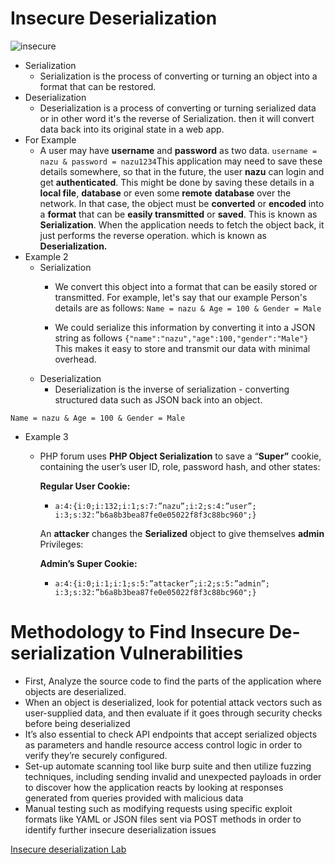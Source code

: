 # Insecure Deserialization

![insecure](https://user-images.githubusercontent.com/108541991/210815000-6b06baa2-c71c-44ae-ac85-40b3a95db398.png)


- Serialization
    - Serialization is the process of converting or turning an object into a format that can be restored.
- Deserialization
    - Deserialization is a process of converting or turning serialized data or in other word it's the reverse of Serialization. then it will convert data back into its original state in a web app.
- For Example
    - A user may have **username** and **password** as two data. `username = nazu & password = nazu1234`This application may need to save these details somewhere, so that in the future, the user **nazu** can login and get **authenticated**. This might be done by saving these details in a **local file**, **database** or even some **remote** **database** over the network. In that case, the object must be **converted** or **encoded** into a **format** that can be **easily transmitted** or **saved**. This is known as **Serialization**. When the application needs to fetch the object back, it just performs the reverse operation. which is known as **Deserialization.**
- Example 2
    - Serialization
        - We convert this object into a format that can be easily stored or transmitted. For example, let's say that our example Person's details are as follows:
`Name = nazu &
 Age = 100 &
 Gender = Male`
 
        - We could serialize this information by converting it into a JSON string as follows `{"name":"nazu","age":100,"gender":"Male"}` This makes it easy to store and transmit our data with minimal overhead.
    - Deserialization
        - Deserialization is the inverse of serialization - converting structured data such as JSON back into an object.
            
`Name = nazu &
 Age = 100 &
 Gender = Male`
            
- Example 3
    - PHP forum uses **PHP Object Serialization** to save a “**Super”** cookie, containing the user’s user ID, role, password hash, and other states:
        
        **Regular User Cookie:**
        
        - `a:4:{i:0;i:132;i:1;s:7:”nazu”;i:2;s:4:”user”;
        i:3;s:32:”b6a8b3bea87fe0e05022f8f3c88bc960";}`
        
        An **attacker** changes the **Serialized** object to give themselves **admin** Privileges:
        
        **Admin’s Super Cookie:**
        
        - `a:4:{i:0;i:1;i:1;s:5:”attacker”;i:2;s:5:”admin”;
        i:3;s:32:”b6a8b3bea87fe0e05022f8f3c88bc960";}`

# Methodology to Find Insecure De-serialization Vulnerabilities

- First, Analyze the source code to find the parts of the application where objects are deserialized.
- When an object is deserialized, look for potential attack vectors such as user-supplied data, and then evaluate if it goes through security checks before being deserialized
- It’s also essential to check API endpoints that accept serialized objects as parameters and handle resource access control logic in order to verify they’re securely configured.
- Set-up automate scanning tool like burp suite and then utilize fuzzing techniques, including sending invalid and unexpected payloads in order to discover how the application reacts by looking at responses generated from queries provided with malicious data
- Manual testing such as modifying requests using specific exploit formats like YAML or JSON files sent via POST methods in order to identify further insecure deserialization issues

[Insecure deserialization Lab](https://portswigger.net/web-security/all-labs#insecure-deserialization)
